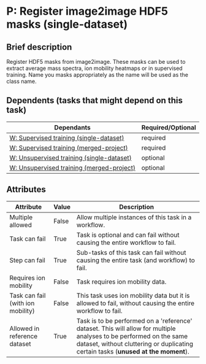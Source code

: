 # P: Register image2image HDF5 masks (single-dataset)

## Brief description
Register HDF5 masks from image2image. These masks can be used to extract average mass spectra, ion mobility heatmaps or in supervised training. Name you masks appropriately as the name will be used as the class name.







## Dependents (tasks that might depend on this task)
| Dependants                                                              | Required/Optional   |
|-------------------------------------------------------------------------|---------------------|
| [W: Supervised training (single-dataset)](wf_supervised_single.md)      | required            |
| [W: Supervised training (merged-project)](wf_supervised_project.md)     | required            |
| [W: Unsupervised training (single-dataset)](wf_unsupervised_single.md)  | optional            |
| [W: Unsupervised training (merged-project)](wf_unsupervised_project.md) | optional            |

## Attributes
| Attribute                         | Value   | Description                                                                                                                                                                                              |
|-----------------------------------|---------|----------------------------------------------------------------------------------------------------------------------------------------------------------------------------------------------------------|
| Multiple allowed                  | False   | Allow multiple instances of this task in a workflow.                                                                                                                                                     |
| Task can fail                     | True    | Task is optional and can fail without causing the entire workflow to fail.                                                                                                                               |
| Step can fail                     | True    | Sub-tasks of this task can fail without causing the entire task (and workflow) to fail.                                                                                                                  |
| Requires ion mobility             | False   | Task requires ion mobility data.                                                                                                                                                                         |
| Task can fail (with ion mobility) | False   | This task uses ion mobility data but it is allowed to fail, without causing the entire workflow to fail.                                                                                                 |
| Allowed in reference dataset      | True    | Task is to be performed on a 'reference' dataset. This will allow for multiple analyses to be performed on the same dataset, without cluttering or duplicating certain tasks (**unused at the moment**). |